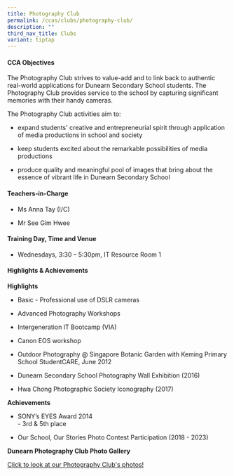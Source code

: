 ```yaml
---
title: Photography Club
permalink: /ccas/clubs/photography-club/
description: ""
third_nav_title: Clubs
variant: tiptap
---
```

<h4><strong>CCA Objectives</strong></h4>
<p>The Photography Club strives to value-add and to link back to authentic
real-world applications for Dunearn Secondary School students. The Photography
Club provides service to the school by capturing significant memories with
their handy cameras.</p>
<p>The Photography Club activities aim to:</p>
<ul data-tight="true" class="tight">
<li>
<p>expand students' creative and entrepreneurial spirit through application
of media productions in school and society</p>
</li>
<li>
<p>keep students excited about the remarkable possibilities of media productions</p>
</li>
<li>
<p>produce quality and meaningful pool of images that bring about the essence
of vibrant life in Dunearn Secondary School</p>
</li>
</ul>
<h4><strong>Teachers-in-Charge</strong></h4>
<ul data-tight="true" class="tight">
<li>
<p>Ms Anna Tay (I/C)</p>
</li>
<li>
<p>Mr See Gim Hwee</p>
</li>
</ul>
<h4><strong>Training Day, Time and Venue</strong></h4>
<ul data-tight="true" class="tight">
<li>
<p>Wednesdays, 3:30 – 5:30pm, IT Resource Room 1</p>
</li>
</ul>
<h4><strong>Highlights &amp; Achievements</strong></h4>
<p><strong>Highlights</strong>
</p>
<ul data-tight="true" class="tight">
<li>
<p>Basic - Professional use of DSLR cameras</p>
</li>
<li>
<p>Advanced Photography Workshops</p>
</li>
<li>
<p>Intergeneration IT Bootcamp (VIA)</p>
</li>
<li>
<p>Canon EOS workshop</p>
</li>
<li>
<p>Outdoor Photography @ Singapore Botanic Garden with Keming Primary School&nbsp;StudentCARE,
June 2012</p>
</li>
<li>
<p>Dunearn Secondary School Photography Wall Exhibition (2016)</p>
</li>
<li>
<p>Hwa Chong Photographic Society Iconography (2017)</p>
</li>
</ul>
<p><strong>Achievements</strong>
</p>
<ul data-tight="true" class="tight">
<li>
<p>SONY’s EYES Award 2014
<br>- 3rd &amp; 5th place</p>
</li>
<li>
<p>Our School, Our Stories Photo Contest Participation (2018 - 2023)</p>
</li>
</ul>
<p><strong>Dunearn Photography Club Photo Gallery</strong>
</p>
<p><a href="https://www.flickr.com/photos/dssphotographyclub/albums" rel="noopener noreferrer" target="_blank">Click to look at our Photography Club's photos!</a>
</p>
<p></p>
